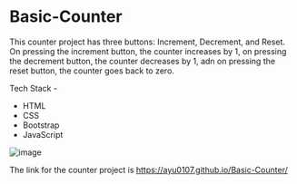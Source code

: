 # Basic-Counter

This counter project has three buttons: Increment, Decrement, and Reset.
On pressing the increment button, the counter increases by 1, on pressing the decrement button, the counter decreases by 1, adn on pressing the reset button, the counter goes back to zero.

Tech Stack - 
  - HTML
  - CSS
  - Bootstrap
  - JavaScript


![image](https://user-images.githubusercontent.com/62741870/173178286-5b02643c-39fe-40a0-adea-7c08e1c5ddc3.png)


The link for the counter project is https://ayu0107.github.io/Basic-Counter/
